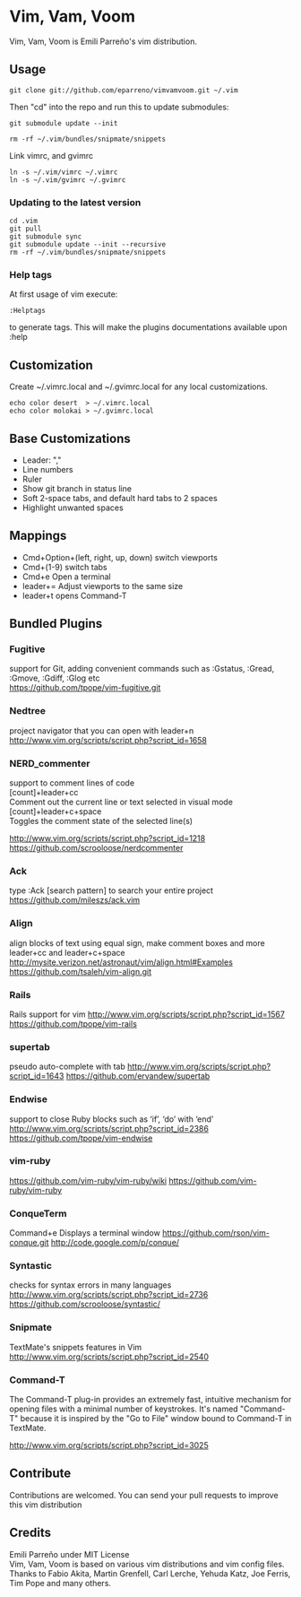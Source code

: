 # Vim, Vam, Voom

Vim, Vam, Voom is Emili Parreño's vim distribution.

## Usage

    git clone git://github.com/eparreno/vimvamvoom.git ~/.vim

Then "cd" into the repo and run this to update submodules:

    git submodule update --init

    rm -rf ~/.vim/bundles/snipmate/snippets

Link vimrc, and gvimrc

    ln -s ~/.vim/vimrc ~/.vimrc
    ln -s ~/.vim/gvimrc ~/.gvimrc

### Updating to the latest version

    cd .vim
    git pull
    git submodule sync
    git submodule update --init --recursive
    rm -rf ~/.vim/bundles/snipmate/snippets

### Help tags

At first usage of vim execute:

    :Helptags

to generate tags. This will make the plugins documentations available upon :help

## Customization

Create ~/.vimrc.local and ~/.gvimrc.local for any local customizations.

    echo color desert  > ~/.vimrc.local
    echo color molokai > ~/.gvimrc.local

## Base Customizations

* Leader: ","
* Line numbers
* Ruler
* Show git branch in status line
* Soft 2-space tabs, and default hard tabs to 2 spaces
* Highlight unwanted spaces

## Mappings

* Cmd+Option+(left, right, up, down) switch viewports
* Cmd+(1-9) switch tabs
* Cmd+e Open a terminal
* leader+=  Adjust viewports to the same size
* leader+t opens Command-T

## Bundled Plugins

### Fugitive

support for Git, adding convenient commands such as :Gstatus, :Gread, :Gmove, :Gdiff, :Glog etc<br/>
https://github.com/tpope/vim-fugitive.git

### Nedtree

project navigator that you can open with leader+n<br/>
http://www.vim.org/scripts/script.php?script_id=1658

### NERD_commenter

support to comment lines of code<br/>
[count]+leader+cc<br/>
Comment out the current line or text selected in visual mode<br/>
[count]+leader+c+space<br/>
Toggles the comment state of the selected line(s)<br/>

http://www.vim.org/scripts/script.php?script_id=1218<br/>
https://github.com/scrooloose/nerdcommenter<br/>

### Ack

type :Ack [search pattern] to search your entire project<br/>
https://github.com/mileszs/ack.vim

### Align

align blocks of text using equal sign, make comment boxes and more<br/>
leader+cc and leader+c+space<br/>
http://mysite.verizon.net/astronaut/vim/align.html#Examples<br/>
https://github.com/tsaleh/vim-align.git<br/>


### Rails

Rails support for vim
http://www.vim.org/scripts/script.php?script_id=1567
https://github.com/tpope/vim-rails

### supertab

pseudo auto-complete with tab
http://www.vim.org/scripts/script.php?script_id=1643
https://github.com/ervandew/supertab

### Endwise

support to close Ruby blocks such as ‘if’, ‘do’ with ‘end’
http://www.vim.org/scripts/script.php?script_id=2386
https://github.com/tpope/vim-endwise

### vim-ruby

https://github.com/vim-ruby/vim-ruby/wiki
https://github.com/vim-ruby/vim-ruby

### ConqueTerm

Command+e Displays a terminal window
https://github.com/rson/vim-conque.git
http://code.google.com/p/conque/

### Syntastic

checks for syntax errors in many languages
http://www.vim.org/scripts/script.php?script_id=2736
https://github.com/scrooloose/syntastic/

### Snipmate

TextMate's snippets features in Vim<br/>
http://www.vim.org/scripts/script.php?script_id=2540

### Command-T

The Command-T plug-in provides an extremely fast, intuitive mechanism for opening files with 
a minimal number of keystrokes. It's named "Command-T" because it is inspired by the "Go to File" 
window bound to Command-T in TextMate. 

http://www.vim.org/scripts/script.php?script_id=3025

## Contribute

Contributions are welcomed. You can send your pull requests to improve this vim distribution

## Credits

Emili Parreño under MIT License<br/>
Vim, Vam, Voom is based on various vim distributions and vim config files.<br/>
Thanks to Fabio Akita, Martin Grenfell, Carl Lerche, Yehuda Katz, Joe Ferris, Tim Pope and many others.
